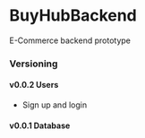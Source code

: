 # BuyHubBackend

E-Commerce backend prototype


### Versioning

#### v0.0.2 Users
- Sign up and login

#### v0.0.1 Database
